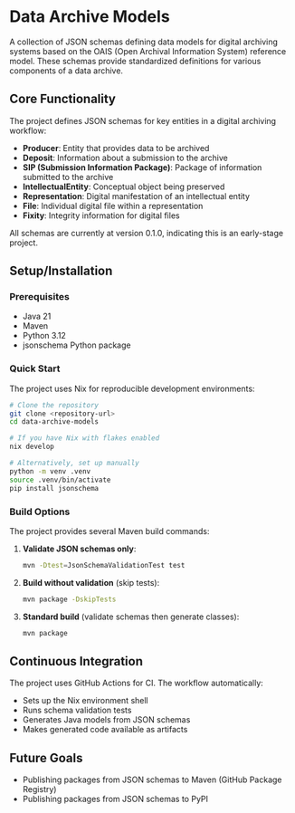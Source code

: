 # Data Archive Models

A collection of JSON schemas defining data models for digital archiving systems based on the OAIS (Open Archival Information System) reference model. These schemas provide standardized definitions for various components of a data archive.

## Core Functionality

The project defines JSON schemas for key entities in a digital archiving workflow:

- **Producer**: Entity that provides data to be archived
- **Deposit**: Information about a submission to the archive
- **SIP (Submission Information Package)**: Package of information submitted to the archive
- **IntellectualEntity**: Conceptual object being preserved
- **Representation**: Digital manifestation of an intellectual entity
- **File**: Individual digital file within a representation
- **Fixity**: Integrity information for digital files

All schemas are currently at version 0.1.0, indicating this is an early-stage project.

## Setup/Installation

### Prerequisites

- Java 21
- Maven
- Python 3.12
- jsonschema Python package

### Quick Start

The project uses Nix for reproducible development environments:

```bash
# Clone the repository
git clone <repository-url>
cd data-archive-models

# If you have Nix with flakes enabled
nix develop

# Alternatively, set up manually
python -m venv .venv
source .venv/bin/activate
pip install jsonschema
```

### Build Options

The project provides several Maven build commands:

1. **Validate JSON schemas only**:
   ```bash
   mvn -Dtest=JsonSchemaValidationTest test
   ```

2. **Build without validation** (skip tests):
   ```bash
   mvn package -DskipTests
   ```

3. **Standard build** (validate schemas then generate classes):
   ```bash
   mvn package
   ```

## Continuous Integration

The project uses GitHub Actions for CI. The workflow automatically:
- Sets up the Nix environment shell
- Runs schema validation tests
- Generates Java models from JSON schemas
- Makes generated code available as artifacts

## Future Goals

- Publishing packages from JSON schemas to Maven (GitHub Package Registry)
- Publishing packages from JSON schemas to PyPI
